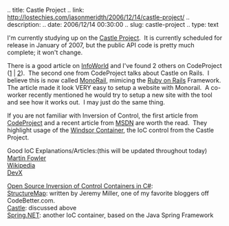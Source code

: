 .. title: Castle Project
.. link: http://lostechies.com/jasonmeridth/2006/12/14/castle-project/
.. description: 
.. date: 2006/12/14 00:30:00
.. slug: castle-project
.. type: text


I'm currently studying up on the [Castle Project](http://www.castleproject.org/).  It is currently scheduled for release in January of 2007, but the public API code is pretty much complete; it won't change.

There is a good article on [InfoWorld](http://www.infoworld.com/article/06/11/21/HNcastleproject_1.html) and I've found 2 others on CodeProject ([1](http://www.codeproject.com/cs/design/introducingcastle.asp) | [2](http://www.codeproject.com/cs/design/introducingcastleii.asp)).  The second one from CodeProject talks about Castle on Rails.  I believe this is now called [MonoRail](http://www.castleproject.org/monorail/index.html), mimicing the [Ruby on Rails](http://www.rubyonrails.org/) Framework.  The article made it look VERY easy to setup a website with Monorail.  A co-worker recently mentioned he would try to setup a new site with the tool and see how it works out.  I may just do the same thing.

If you are not familiar with Inversion of Control, the first article from [CodeProject](http://www.codeproject.com/) and a recent article from [MSDN](http://msdn2.microsoft.com/en-us/library/aa973811.aspx) are worth the read.  They highlight usage of the [Windsor Container](http://www.castleproject.org/container/index.html), the IoC control from the Castle Project.

Good IoC Explanations/Articles:(this will be updated throughout today)  
[Martin Fowler](http://www.martinfowler.com/articles/injection.html)  
[Wikipedia](http://en.wikipedia.org/wiki/Inversion_of_control)  
[DevX](http://www.devx.com/Java/Article/27583)

[Open Source Inversion of Control Containers in C#](http://csharp-source.net/open-source/containers):   
[StructureMap](http://structuremap.sourceforge.net/Default.htm): written by Jeremy Miller, one of my favorite bloggers off CodeBetter.com.  
[Castle](http://www.castleproject.org/): discussed above  
[Spring.NET](http://www.springframework.net/news.html): another IoC container, based on the Java Spring Framework
